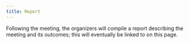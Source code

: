 ```yaml
---
title: Report
---
```


Following the meeting, the organizers will compile a report describing the meeting and its
outcomes; this will eventually be linked to on this page.
